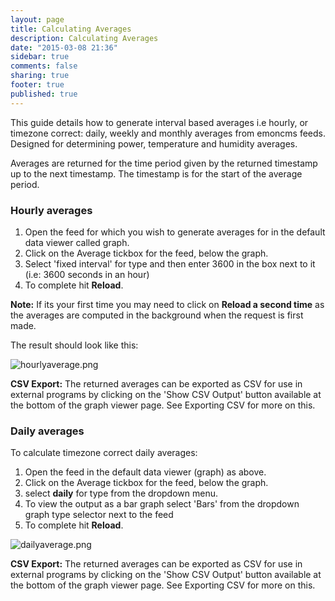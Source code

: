 ```yaml
---
layout: page
title: Calculating Averages
description: Calculating Averages
date: "2015-03-08 21:36"
sidebar: true
comments: false
sharing: true
footer: true
published: true
---
```


This guide details how to generate interval based averages i.e hourly, or timezone correct: daily, weekly and monthly averages from emoncms feeds. Designed for determining power, temperature and humidity averages.

Averages are returned for the time period given by the returned timestamp up to the next timestamp. The timestamp is for the start of the average period.

### Hourly averages

1. Open the feed for which you wish to generate averages for in the default data viewer called graph.
2. Click on the Average tickbox for the feed, below the graph.
3. Select 'fixed interval' for type and then enter 3600 in the box next to it (i.e: 3600 seconds in an hour)
4. To complete hit **Reload**.

**Note:** If its your first time you may need to click on **Reload a second time** as the averages are computed in the background when the request is first made.

The result should look like this:

![hourlyaverage.png](/images/emoncms/graph_averages_hourly.png)

**CSV Export:** The returned averages can be exported as CSV for use in external programs by clicking on the 'Show CSV Output' button available at the bottom of the graph viewer page. See Exporting CSV for more on this.

### Daily averages

To calculate timezone correct daily averages:

1. Open the feed in the default data viewer (graph) as above.
2. Click on the Average tickbox for the feed, below the graph.
3. select **daily** for type from the dropdown menu.
4. To view the output as a bar graph select 'Bars' from the dropdown graph type selector next to the feed
5. To complete hit **Reload**.

![dailyaverage.png](/images/emoncms/graph_averages_daily.png)

**CSV Export:** The returned averages can be exported as CSV for use in external programs by clicking on the 'Show CSV Output' button available at the bottom of the graph viewer page. See Exporting CSV for more on this.
